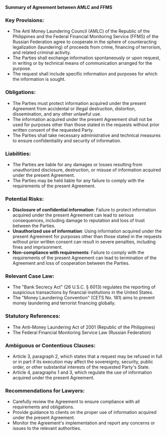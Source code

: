 **Summary of Agreement between AMLC and FFMS**

### Key Provisions:

*   The Anti Money Laundering Council (AMLC) of the Republic of the Philippines and the Federal Financial Monitoring Service (FFMS) of the Russian Federation agree to cooperate in the sphere of counteracting legalization (laundering) of proceeds from crime, financing of terrorism, and related criminal activity.
*   The Parties shall exchange information spontaneously or upon request, in writing or by technical means of communication arranged for the purpose.
*   The request shall include specific information and purposes for which the information is sought.

### Obligations:

*   The Parties must protect information acquired under the present Agreement from accidental or illegal destruction, distortion, dissemination, and any other unlawful use.
*   The information acquired under the present Agreement shall not be used for purposes other than those stated in the requests without prior written consent of the requested Party.
*   The Parties shall take necessary administrative and technical measures to ensure confidentiality and security of information.

### Liabilities:

*   The Parties are liable for any damages or losses resulting from unauthorized disclosure, destruction, or misuse of information acquired under the present Agreement.
*   The Parties may be held liable for any failure to comply with the requirements of the present Agreement.

### Potential Risks:

*   **Disclosure of confidential information**: Failure to protect information acquired under the present Agreement can lead to serious consequences, including damage to reputation and loss of trust between the Parties.
*   **Unauthorized use of information**: Using information acquired under the present Agreement for purposes other than those stated in the requests without prior written consent can result in severe penalties, including fines and imprisonment.
*   **Non-compliance with requirements**: Failure to comply with the requirements of the present Agreement can lead to termination of the Agreement and loss of cooperation between the Parties.

### Relevant Case Law:

*   The "Bank Secrecy Act" (26 U.S.C. § 6013) regulates the reporting of suspicious transactions by financial institutions in the United States.
*   The "Money Laundering Convention" (CETS No. 181) aims to prevent money laundering and terrorist financing globally.

### Statutory References:

*   The Anti-Money Laundering Act of 2001 (Republic of the Philippines)
*   The Federal Financial Monitoring Service Law (Russian Federation)

### Ambiguous or Contentious Clauses:

*   Article 3, paragraph 2, which states that a request may be refused in full or in part if its execution may affect the sovereignty, security, public order, or other substantial interests of the requested Party's State.
*   Article 4, paragraphs 1 and 3, which regulate the use of information acquired under the present Agreement.

### Recommendations for Lawyers:

*   Carefully review the Agreement to ensure compliance with all requirements and obligations.
*   Provide guidance to clients on the proper use of information acquired under the present Agreement.
*   Monitor the Agreement's implementation and report any concerns or issues to the relevant authorities.